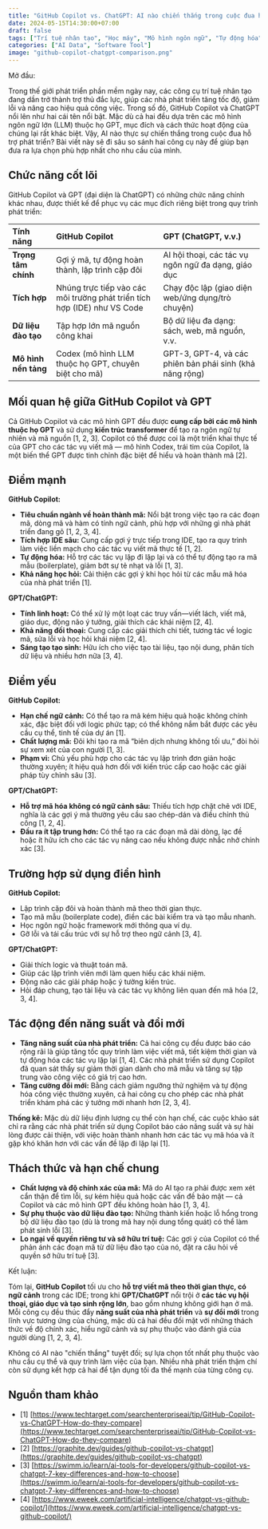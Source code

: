 ```yaml
---
title: "GitHub Copilot vs. ChatGPT: AI nào chiến thắng trong cuộc đua hỗ trợ phát triển?"
date: 2024-05-15T14:30:00+07:00
draft: false
tags: ["Trí tuệ nhân tạo", "Học máy", "Mô hình ngôn ngữ", "Tự động hóa", "GitHub"]
categories: ["AI Data", "Software Tool"]
image: "github-copilot-chatgpt-comparison.png"
---
```

Mở đầu:

Trong thế giới phát triển phần mềm ngày nay, các công cụ trí tuệ nhân tạo đang dần trở thành trợ thủ đắc lực, giúp các nhà phát triển tăng tốc độ, giảm lỗi và nâng cao hiệu quả công việc. Trong số đó, GitHub Copilot và ChatGPT nổi lên như hai cái tên nổi bật. Mặc dù cả hai đều dựa trên các mô hình ngôn ngữ lớn (LLM) thuộc họ GPT, mục đích và cách thức hoạt động của chúng lại rất khác biệt. Vậy, AI nào thực sự chiến thắng trong cuộc đua hỗ trợ phát triển? Bài viết này sẽ đi sâu so sánh hai công cụ này để giúp bạn đưa ra lựa chọn phù hợp nhất cho nhu cầu của mình.

## Chức năng cốt lõi

GitHub Copilot và GPT (đại diện là ChatGPT) có những chức năng chính khác nhau, được thiết kế để phục vụ các mục đích riêng biệt trong quy trình phát triển:

| Tính năng                  | GitHub Copilot                                                 | GPT (ChatGPT, v.v.)                                                                |
| :------------------------- | :------------------------------------------------------------- | :--------------------------------------------------------------------------------- |
| **Trọng tâm chính**        | Gợi ý mã, tự động hoàn thành, lập trình cặp đôi                | AI hội thoại, các tác vụ ngôn ngữ đa dạng, giáo dục                                |
| **Tích hợp**               | Nhúng trực tiếp vào các môi trường phát triển tích hợp (IDE) như VS Code | Chạy độc lập (giao diện web/ứng dụng/trò chuyện)                                    |
| **Dữ liệu đào tạo**        | Tập hợp lớn mã nguồn công khai                                 | Bộ dữ liệu đa dạng: sách, web, mã nguồn, v.v.                                     |
| **Mô hình nền tảng**       | Codex (mô hình LLM thuộc họ GPT, chuyên biệt cho mã)           | GPT-3, GPT-4, và các phiên bản phái sinh (khả năng rộng)                           |

## Mối quan hệ giữa GitHub Copilot và GPT

Cả GitHub Copilot và các mô hình GPT đều được **cung cấp bởi các mô hình thuộc họ GPT** và sử dụng **kiến trúc transformer** để tạo ra ngôn ngữ tự nhiên và mã nguồn [1, 2, 3]. Copilot có thể được coi là một triển khai thực tế của GPT cho các tác vụ viết mã — mô hình Codex, trái tim của Copilot, là một biến thể GPT được tinh chỉnh đặc biệt để hiểu và hoàn thành mã [2].

## Điểm mạnh

**GitHub Copilot:**
*   **Tiêu chuẩn ngành về hoàn thành mã:** Nổi bật trong việc tạo ra các đoạn mã, dòng mã và hàm có tính ngữ cảnh, phù hợp với những gì nhà phát triển đang gõ [1, 2, 3, 4].
*   **Tích hợp IDE sâu:** Cung cấp gợi ý trực tiếp trong IDE, tạo ra quy trình làm việc liền mạch cho các tác vụ viết mã thực tế [1, 2].
*   **Tự động hóa:** Hỗ trợ các tác vụ lặp đi lặp lại và có thể tự động tạo ra mã mẫu (boilerplate), giảm bớt sự tẻ nhạt và lỗi [1, 3].
*   **Khả năng học hỏi:** Cải thiện các gợi ý khi học hỏi từ các mẫu mã hóa của nhà phát triển [1].

**GPT/ChatGPT:**
*   **Tính linh hoạt:** Có thể xử lý một loạt các truy vấn—viết lách, viết mã, giáo dục, động não ý tưởng, giải thích các khái niệm [2, 4].
*   **Khả năng đối thoại:** Cung cấp các giải thích chi tiết, tương tác về logic mã, sửa lỗi và học hỏi khái niệm [2, 4].
*   **Sáng tạo tạo sinh:** Hữu ích cho việc tạo tài liệu, tạo nội dung, phân tích dữ liệu và nhiều hơn nữa [3, 4].

## Điểm yếu

**GitHub Copilot:**
*   **Hạn chế ngữ cảnh:** Có thể tạo ra mã kém hiệu quả hoặc không chính xác, đặc biệt đối với logic phức tạp; có thể không nắm bắt được các yêu cầu cụ thể, tinh tế của dự án [1].
*   **Chất lượng mã:** Đôi khi tạo ra mã “biên dịch nhưng không tối ưu,” đòi hỏi sự xem xét của con người [1, 3].
*   **Phạm vi:** Chủ yếu phù hợp cho các tác vụ lập trình đơn giản hoặc thường xuyên; ít hiệu quả hơn đối với kiến trúc cấp cao hoặc các giải pháp tùy chỉnh sâu [3].

**GPT/ChatGPT:**
*   **Hỗ trợ mã hóa không có ngữ cảnh sâu:** Thiếu tích hợp chặt chẽ với IDE, nghĩa là các gợi ý mã thường yêu cầu sao chép-dán và điều chỉnh thủ công [1, 2, 4].
*   **Đầu ra ít tập trung hơn:** Có thể tạo ra các đoạn mã dài dòng, lạc đề hoặc ít hữu ích cho các tác vụ nâng cao nếu không được nhắc nhở chính xác [3].

## Trường hợp sử dụng điển hình

**GitHub Copilot:**
*   Lập trình cặp đôi và hoàn thành mã theo thời gian thực.
*   Tạo mã mẫu (boilerplate code), điền các bài kiểm tra và tạo mẫu nhanh.
*   Học ngôn ngữ hoặc framework mới thông qua ví dụ.
*   Gỡ lỗi và tái cấu trúc với sự hỗ trợ theo ngữ cảnh [3, 4].

**GPT/ChatGPT:**
*   Giải thích logic và thuật toán mã.
*   Giúp các lập trình viên mới làm quen hiểu các khái niệm.
*   Động não các giải pháp hoặc ý tưởng kiến trúc.
*   Hỏi đáp chung, tạo tài liệu và các tác vụ không liên quan đến mã hóa [2, 3, 4].

## Tác động đến năng suất và đổi mới

*   **Tăng năng suất của nhà phát triển:** Cả hai công cụ đều được báo cáo rộng rãi là giúp tăng tốc quy trình làm việc viết mã, tiết kiệm thời gian và tự động hóa các tác vụ lặp lại [1, 4]. Các nhà phát triển sử dụng Copilot đã quan sát thấy sự giảm thời gian dành cho mã mẫu và tăng sự tập trung vào công việc có giá trị cao hơn.
*   **Tăng cường đổi mới:** Bằng cách giảm ngưỡng thử nghiệm và tự động hóa công việc thường xuyên, cả hai công cụ cho phép các nhà phát triển khám phá các ý tưởng mới nhanh hơn [2, 3, 4].

**Thống kê:** Mặc dù dữ liệu định lượng cụ thể còn hạn chế, các cuộc khảo sát chỉ ra rằng các nhà phát triển sử dụng Copilot báo cáo năng suất và sự hài lòng được cải thiện, với việc hoàn thành nhanh hơn các tác vụ mã hóa và ít gặp khó khăn hơn với các vấn đề lặp đi lặp lại [1].

## Thách thức và hạn chế chung

*   **Chất lượng và độ chính xác của mã:** Mã do AI tạo ra phải được xem xét cẩn thận để tìm lỗi, sự kém hiệu quả hoặc các vấn đề bảo mật — cả Copilot và các mô hình GPT đều không hoàn hảo [1, 3, 4].
*   **Sự phụ thuộc vào dữ liệu đào tạo:** Những thành kiến hoặc lỗ hổng trong bộ dữ liệu đào tạo (dù là trong mã hay nội dung tổng quát) có thể làm phát sinh lỗi [3].
*   **Lo ngại về quyền riêng tư và sở hữu trí tuệ:** Các gợi ý của Copilot có thể phản ánh các đoạn mã từ dữ liệu đào tạo của nó, đặt ra câu hỏi về quyền sở hữu trí tuệ [3].

Kết luận:

Tóm lại, **GitHub Copilot** tối ưu cho **hỗ trợ viết mã theo thời gian thực, có ngữ cảnh** trong các IDE; trong khi **GPT/ChatGPT** nổi trội ở **các tác vụ hội thoại, giáo dục và tạo sinh rộng lớn**, bao gồm nhưng không giới hạn ở mã. Mỗi công cụ đều thúc đẩy **năng suất của nhà phát triển** và **sự đổi mới** trong lĩnh vực tương ứng của chúng, mặc dù cả hai đều đối mặt với những thách thức về độ chính xác, hiểu ngữ cảnh và sự phụ thuộc vào đánh giá của người dùng [1, 2, 3, 4].

Không có AI nào "chiến thắng" tuyệt đối; sự lựa chọn tốt nhất phụ thuộc vào nhu cầu cụ thể và quy trình làm việc của bạn. Nhiều nhà phát triển thậm chí còn sử dụng kết hợp cả hai để tận dụng tối đa thế mạnh của từng công cụ.

## Nguồn tham khảo
*   [1] [https://www.techtarget.com/searchenterpriseai/tip/GitHub-Copilot-vs-ChatGPT-How-do-they-compare](https://www.techtarget.com/searchenterpriseai/tip/GitHub-Copilot-vs-ChatGPT-How-do-they-compare)
*   [2] [https://graphite.dev/guides/github-copilot-vs-chatgpt](https://graphite.dev/guides/github-copilot-vs-chatgpt)
*   [3] [https://swimm.io/learn/ai-tools-for-developers/github-copilot-vs-chatgpt-7-key-differences-and-how-to-choose](https://swimm.io/learn/ai-tools-for-developers/github-copilot-vs-chatgpt-7-key-differences-and-how-to-choose)
*   [4] [https://www.eweek.com/artificial-intelligence/chatgpt-vs-github-copilot/](https://www.eweek.com/artificial-intelligence/chatgpt-vs-github-copilot/)
